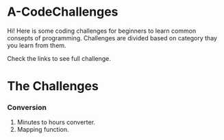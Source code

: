 # A-CodeChallenges
Hi! Here is some coding challenges for beginners to learn common consepts of programming.
Challenges are divided based on category thay you learn from them.

Check the links to see full challenge.

# The Challenges

### Conversion
1. Minutes to hours converter.
2. Mapping function.
